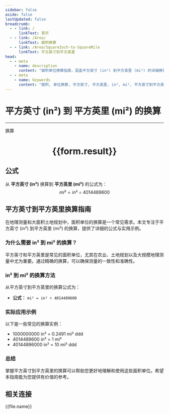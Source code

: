 ```yaml
---
sidebar: false
aside: false
lastUpdated: false
breadcrumb:
  - - link: /
      linkText: 首页
  - - link: /Area/
      linkText: 面积换算
  - - link: /Area/SquareInch-to-SquareMile
      linkText: 平方英寸到平方英里
head:
  - - meta
    - name: description
      content: "面积单位换算指南，涵盖平方英寸 (in²) 到平方英里 (mi²) 的详细换算公式与说明。"
  - - meta
    - name: keywords
      content: "面积, 单位换算, 平方英寸, 平方英里, in², mi², 平方英寸到平方英里, 面积换算指南"
---
```

# 平方英寸 (in²) 到 平方英里 (mi²) 的换算
---
<script setup>
import { onMounted, reactive, inject, ref } from 'vue'
import { NButton, NForm, NFormItem, NInput, NInputNumber, NSelect, NCard, useMessage,NGrid ,NGi } from 'naive-ui'
import { defineClientComponent } from 'vitepress'
import { Area } from '../../files';

const convert = inject('convert')

const form = reactive({
  number: null,
  result: '',
})

const convertHandler = () => {
  if (form.number !== null && !isNaN(form.number)) {
    const convertedValue = parseFloat(form.number) / 4014489600
    form.result = `${form.number}in² = ${convertedValue.toFixed(6)}mi²`
  } else {
    form.result = '请输入有效的数值。'
  }
}
</script>

<n-form size="large" :model="form">
  <n-form-item label="平方英寸 (in²)">
    <n-input-number v-model:value="form.number" placeholder="输入平方英寸" style="width: 100%" />
  </n-form-item>
  <n-form-item>
    <n-button type="primary" @click="convertHandler" block>换算</n-button>
  </n-form-item>
</n-form>

<n-card  embedded :bordered="false" hoverable>
  <div  style="text-align:center">
    <h1>{{form.result}}</h1>
  </div>
</n-card>

## 公式

从 **平方英寸 (in²)** 换算到 **平方英里 (mi²)** 的公式为：
$$ mi² = in² \div 4014489600 $$

## 平方英寸到平方英里换算指南

在地理测量和大面积土地规划中，面积单位的换算是一个常见需求。本文专注于平方英寸 (in²) 到平方英里 (mi²) 的换算，提供了详细的公式与实用示例。

### 为什么需要 in² 到 mi² 的换算？

平方英寸和平方英里是常见的面积单位，尤其在农业、土地规划以及大规模地理测量中尤为重要。通过精确的换算，可以确保测量的一致性和准确性。

### in² 到 mi² 的换算方法

从平方英寸到平方英里的换算公式为：

- **公式：** `mi² = in² ÷ 4014489600`

### 实际应用示例

以下是一些常见的换算实例：

- 1000000000 in² = 0.2491 mi²
ddd
- 4014489600 in² = 1 mi²
- 40144896000 in² = 10 mi²
ddd

### 总结

掌握平方英寸到平方英里的换算可以帮助您更好地理解和使用这些面积单位。希望本指南能为您提供有价值的参考。

## 相关连接
<n-grid x-gap="12" :cols="3">
  <n-gi v-for="(file, index) in Area" :key="index">
    <n-button
      text
      tag="a"
      :href="file.path"
      type="primary"
    >
      {{file.name}}
    </n-button>
  </n-gi>
</n-grid>